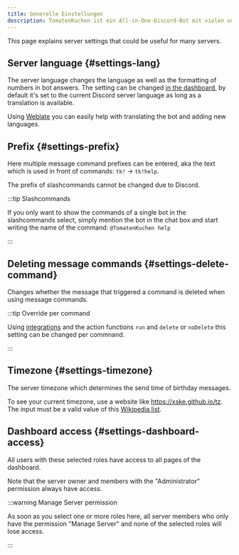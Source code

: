 ```yaml
---
title: Generelle Einstellungen
description: TomatenKuchen ist ein All-in-One-Discord-Bot mit vielen verschiedenen Funktionen. Mit dieser Funktion kannst du einfach nach bekannten Filmen, Serien und Darstellern suchen.
---
```


This page explains server settings that could be useful for many servers.

## Server language {#settings-lang}

The server language changes the language as well as the formatting of numbers in bot answers.
The setting can be changed [in the dashboard](https://tomatenkuchen.com/dashboard/settings#lang), by default it's set to the current Discord server language as long as a translation is available.

Using [Weblate](/weblate) you can easily help with translating the bot and adding new languages.

## Prefix {#settings-prefix}

Here multiple message command prefixes can be entered, aka the text which is used in front of commands: `tk!` -> `tk!help`.

The prefix of slashcommands cannot be changed due to Discord.

:::tip Slashcommands

If you only want to show the commands of a single bot in the slashcommands select, simply mention the bot in the chat box and start writing the name of the command: `@TomatenKuchen help`

:::

## Deleting message commands {#settings-delete-command}

Changes whether the message that triggered a command is deleted when using message commands.

:::tip Override per command

Using [integrations](/integrations) and the action functions `run` and `delete` or `noDelete` this setting can be changed per commnand.

:::

## Timezone {#settings-timezone}

The server timezone which determines the send time of birthday messages.

To see your current timezone, use a website like https://xske.github.io/tz.
The input must be a valid value of this [Wikipedia list](https://en.wikipedia.org/wiki/List_of_tz_database_time_zones).

## Dashboard access {#settings-dashboard-access}

All users with these selected roles have access to all pages of the dashboard.

Note that the server owner and members with the "Administrator" permission always have access.

:::warning Manage Server permission

As soon as you select one or more roles here, all server members who only have the permission "Manage Server" and none of the selected roles will lose access.

:::
